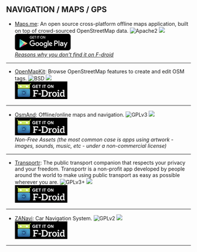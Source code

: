 <!--
    Copyright (C)  2016 PRIMOKORN.
    Permission is granted to copy, distribute and/or modify this document
    under the terms of the GNU Free Documentation License, Version 1.3
    or any later version published by the Free Software Foundation;
    with no Invariant Sections, no Front-Cover Texts, and no Back-Cover Texts.
    A copy of the license is included in the section entitled "GNU
    Free Documentation License".
-->
## NAVIGATION / MAPS / GPS

* [Maps.me](http://v.ht/3Stm): An open source cross-platform offline maps application, built on top of crowd-sourced OpenStreetMap data.
![Apache2](https://img.shields.io/badge/License-Apache%202.0-yellowgreen.svg?style=flat-square)
[![](https://img.shields.io/badge/Source-Github-lightgrey.svg?style=flat-square)](https://github.com/mapsme/omim/)  
[![](Pictures/Google_Play.png)](http://v.ht/3Stm)  
_[Reasons why you don't find it on F-droid](https://webcache.googleusercontent.com/search?q=cache:https://github.com/mapsme/omim/issues/85)_

***

* [OpenMapKit](http://v.ht/bCDyn): Browse OpenStreetMap features to create and edit OSM tags.
![BSD](https://img.shields.io/badge/License-BSD-1EC9AA.svg?style=flat-square)
[![](https://img.shields.io/badge/Source-Github-lightgrey.svg?style=flat-square)](https://github.com/AmericanRedCross/OpenMapKitAndroid)  
[![](Pictures/F-Droid.png)](http://v.ht/bCDyn)

***

* [OsmAnd](http://v.ht/iXyL): Offline/online maps and navigation.
![GPLv3](https://img.shields.io/badge/License-GPLv3-brightgreen.svg?style=flat-square)
[![](https://img.shields.io/badge/Source-Github-lightgrey.svg?style=flat-square)](https://github.com/osmandapp/Osmand)  
[![](Pictures/F-Droid.png)](http://v.ht/iXyL)  
_Non-Free Assets (the most common case is apps using artwork - images, sounds, music, etc - under a non-commercial license)_

***

* [Transportr](http://v.ht/jQqp): The public transport companion that respects your privacy and your freedom. Transportr is a non-profit app developed by people around the world to make using public transport as easy as possible wherever you are.
![GPLv3+](https://img.shields.io/badge/License-GPLv3+-brightgreen.svg?style=flat-square)
[![](https://img.shields.io/badge/Source-Github-lightgrey.svg?style=flat-square)](https://github.com/grote/Transportr)  
[![](Pictures/F-Droid.png)](http://v.ht/jQqp)

***

* [ZANavi](https://f-droid.org/repository/browse/?fdid=com.zoffcc.applications.zanavi): Car Navigation System.
![GPLv2](https://img.shields.io/badge/License-GPLv2-brightgreen.svg?style=flat-square)
[![](https://img.shields.io/badge/Source-Github-lightgrey.svg?style=flat-square)](https://github.com/zoff99/zanavi)  
[![](Pictures/F-Droid.png)](https://f-droid.org/repository/browse/?fdid=com.zoffcc.applications.zanavi)

***